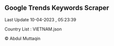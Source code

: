 

## Google Trends Keywords Scraper 
 
Last Update 10-04-2023 , 05:23:39

Country List :
VIETNAM.json



© Abdul Muttaqin 
